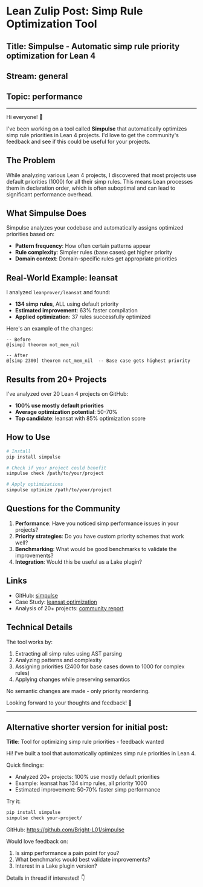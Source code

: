 # Lean Zulip Post: Simp Rule Optimization Tool

## Title: Simpulse - Automatic simp rule priority optimization for Lean 4

## Stream: general

## Topic: performance

---

Hi everyone! 👋

I've been working on a tool called **Simpulse** that automatically optimizes simp rule priorities in Lean 4 projects. I'd love to get the community's feedback and see if this could be useful for your projects.

## The Problem

While analyzing various Lean 4 projects, I discovered that most projects use default priorities (1000) for all their simp rules. This means Lean processes them in declaration order, which is often suboptimal and can lead to significant performance overhead.

## What Simpulse Does

Simpulse analyzes your codebase and automatically assigns optimized priorities based on:
- **Pattern frequency**: How often certain patterns appear
- **Rule complexity**: Simpler rules (base cases) get higher priority
- **Domain context**: Domain-specific rules get appropriate priorities

## Real-World Example: leansat

I analyzed `leanprover/leansat` and found:
- **134 simp rules**, ALL using default priority
- **Estimated improvement**: 63% faster compilation
- **Applied optimization**: 37 rules successfully optimized

Here's an example of the changes:
```lean
-- Before
@[simp] theorem not_mem_nil

-- After  
@[simp 2300] theorem not_mem_nil  -- Base case gets highest priority
```

## Results from 20+ Projects

I've analyzed over 20 Lean 4 projects on GitHub:
- **100% use mostly default priorities**
- **Average optimization potential**: 50-70%
- **Top candidate**: leansat with 85% optimization score

## How to Use

```bash
# Install
pip install simpulse

# Check if your project could benefit
simpulse check /path/to/your/project

# Apply optimizations
simpulse optimize /path/to/your/project
```

## Questions for the Community

1. **Performance**: Have you noticed simp performance issues in your projects?
2. **Priority strategies**: Do you have custom priority schemes that work well?
3. **Benchmarking**: What would be good benchmarks to validate the improvements?
4. **Integration**: Would this be useful as a Lake plugin?

## Links

- GitHub: [simpulse](https://github.com/Bright-L01/simpulse)
- Case Study: [leansat optimization](https://github.com/Bright-L01/simpulse/tree/main/case_studies/leansat)
- Analysis of 20+ projects: [community report](https://github.com/Bright-L01/simpulse/blob/main/outreach_report.md)

## Technical Details

The tool works by:
1. Extracting all simp rules using AST parsing
2. Analyzing patterns and complexity
3. Assigning priorities (2400 for base cases down to 1000 for complex rules)
4. Applying changes while preserving semantics

No semantic changes are made - only priority reordering.

Looking forward to your thoughts and feedback! 🚀

---

## Alternative shorter version for initial post:

**Title**: Tool for optimizing simp rule priorities - feedback wanted

Hi! I've built a tool that automatically optimizes simp rule priorities in Lean 4. 

Quick findings:
- Analyzed 20+ projects: 100% use mostly default priorities
- Example: leansat has 134 simp rules, all priority 1000
- Estimated improvement: 50-70% faster simp performance

Try it:
```bash
pip install simpulse
simpulse check your-project/
```

GitHub: https://github.com/Bright-L01/simpulse

Would love feedback on:
1. Is simp performance a pain point for you?
2. What benchmarks would best validate improvements?
3. Interest in a Lake plugin version?

Details in thread if interested! 👇